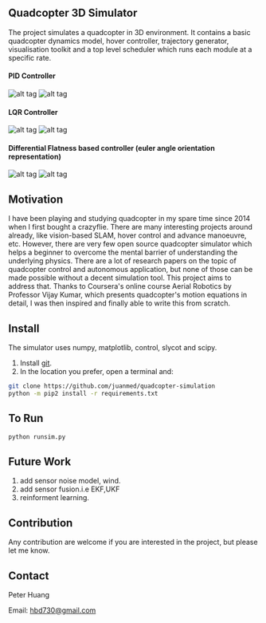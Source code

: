 Quadcopter 3D Simulator
-----

The project simulates a quadcopter in 3D environment. It contains a basic quadcopter dynamics model, hover controller, trajectory generator, visualisation toolkit and a top level scheduler which runs each module at a specific rate.

#### PID Controller

![alt tag](https://github.com/juanmed/quadcopter-simulation/blob/master/pid.gif)
![alt tag](https://github.com/juanmed/quadcopter-simulation/blob/master/t_pid.gif)

#### LQR Controller

![alt tag](https://github.com/juanmed/quadcopter-simulation/blob/master/lqr.gif)
![alt tag](https://github.com/juanmed/quadcopter-simulation/blob/master/t_lqr.gif)

#### Differential Flatness based controller (euler angle orientation representation)
![alt tag](https://github.com/juanmed/quadcopter-simulation/blob/master/df.gif)
![alt tag](https://github.com/juanmed/quadcopter-simulation/blob/master/t_df.gif)

Motivation
-----
I have been playing and studying quadcopter in my spare time since 2014 when I first bought a crazyflie. There are many interesting projects around already, like vision-based SLAM, hover control and advance manoeuvre, etc. However, there are very few open source quadcopter simulator which helps a beginner to overcome the mental barrier of understanding the underlying physics. There are a lot of research papers on the topic of quadcopter control and autonomous application, but none of those can be made possible without a decent simulation tool. This project aims to address that. Thanks to Coursera's online course Aerial Robotics by Professor Vijay Kumar, which presents quadcopter's motion equations in detail, I was then inspired and finally able to write this from scratch.

Install
-----
The simulator uses numpy, matplotlib, control, slycot and scipy.

1. Install [git](https://git-scm.com/book/en/v2/Getting-Started-Installing-Git).
2. In the location you prefer, open a terminal and:
```bash
git clone https://github.com/juanmed/quadcopter-simulation
python -m pip2 install -r requirements.txt
```
To Run
-----

```bash 
python runsim.py
```

Future Work
-----
1. add sensor noise model, wind.
2. add sensor fusion.i.e EKF,UKF
3. reinforment learning.

Contribution
-----
Any contribution are welcome if you are interested in the project, but please let me know.

Contact
-----
Peter Huang

Email: hbd730@gmail.com
